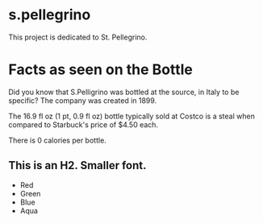 # s.pellegrino
This project is dedicated to St. Pellegrino.

# Facts as seen on the Bottle
Did you know that S.Pelligrino was bottled at the source, in Italy to be specific? The company was created in 1899.

The 16.9 fl oz (1 pt, 0.9 fl oz) bottle typically sold at Costco is a steal when compared to Starbuck's price of $4.50 each.

There is 0 calories per bottle.

## This is an H2. Smaller font.

* Red
* Green
* Blue
* Aqua
